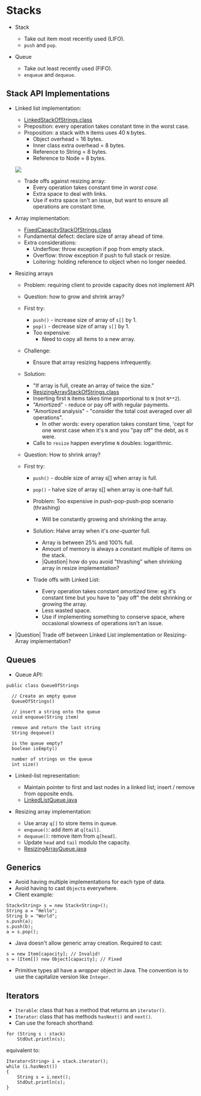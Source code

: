 # Stacks

* Stack

  * Take out item most recently used (LIFO).
  * ``push`` and ``pop``.

* Queue

  * Take out least recently used (FIFO).
  * ``enqueue`` and ``dequeue``.

## Stack API Implementations

* Linked list implementation:

   * [LinkedStackOfStrings.class](./code/java/LinkedStackOfStrings.class)
   * Preposition: every operation takes constant time in the worst case.
   * Proposition: a stack with ``N`` items uses 40 ``N`` bytes.
     * Object overhead = 16 bytes.
     * Inner class extra overhead = 8 bytes.
     * Reference to String = 8 bytes.
     * Reference to Node = 8 bytes.

   <img src="./images/linked-list-stack-memory-use"></img>

   * Trade offs against resizing array:
     * Every operation takes constant time in *worst case*.
     * Extra space to deal with links.
     * Use if extra space isn't an issue, but want to ensure all operations are constant time.

* Array implementation:

  * [FixedCapacityStackOfStrings.class](./code/java/FixedCapacityStackOfStrings.class)
  * Fundamental defect: declare size of array ahead of time.
  * Extra considerations:
    * Underflow: throw exception if pop from empty stack.
    * Overflow: throw exception if push to full stack or resize.
    * Loitering: holding reference to object when no longer needed.

* Resizing arrays

  * Problem: requiring client to provide capacity does not implement API
  * Question: how to grow and shrink array?

  * First try:
    * ``push()`` - increase size of array of ``s[]`` by 1.
    * ``pop()`` - decrease size of array ``s[]`` by 1.
    * Too expensive:
      * Need to copy all items to a new array.

  * Challenge:
    * Ensure that array resizing happens infrequently.
  
  * Solution:
    * "If array is full, create an array of twice the size."
    * [ResizingArrayStackOfStrings.class](./code/java/ResizingArrayStackOfStrings.class)
    * Inserting first ``N`` items takes time proportional to ``N`` (not ``N**2``).
    * "Amortized" - reduce or pay off with regular payments.
    * "Amortized analysis" - "consider the total cost averaged over all operations".
      * In other words: every operation takes constant time, 'cept for one worst case when it's ``N`` and you "pay off" the debt, as it were.
    * Calls to ``resize`` happen everytime ``N`` doubles: logarithmic.

  * Question: How to shrink array?
  
  * First try:
    * ``push()`` - double size of array s[] when array is full.
    * ``pop()`` - halve size of array s[] when array is one-half full.
    
    * Problem: Too expensive in push-pop-push-pop scenario (thrashing)
      * Will be constantly growing and shrinking the array.
    * Solution: Halve array when it's *one-quarter* full.
      * Array is between 25% and 100% full.
      * Amount of memory is always a constant multiple of items on the stack.
      * |Question| how do you avoid "thrashing" when shrinking array in resize implementation?
    * Trade offs with Linked List:
      * Every operation takes constant *amortized* time: eg it's constant time but you have to "pay off" the debt shrinking or growing the array.
      * Less wasted space.
      * Use if implementing something to conserve space, where occasional slowness of operations isn't an issue.

* |Question| Trade off between Linked List implementation or Resizing-Array implementation?

## Queues

* Queue API:

```
public class QueueOfStrings

  // Create an empty queue
  QueueOfStrings()

  // insert a string onto the queue
  void enqueue(String item)

  remove and return the last string
  String dequeue()

  is the queue empty?
  boolean isEmpty()

  number of strings on the queue
  int size()
```

* Linked-list representation:

  * Maintain pointer to first and last nodes in a linked list; insert / remove from opposite ends.
  * [LinkedListQueue.java](./code/java/LinkedListQueue.java)

* Resizing array implementation:

  * Use array ``q[]`` to store items in queue.
  * ``enqueue()``: add item at ``q[tail]``.
  * ``dequeue()``: remove item from ``q[head]``.
  * Update ``head`` and ``tail`` modulo the capacity.
  * [ResizingArrayQueue.java](./code/java/ResizingArrayQueue.java)

## Generics

* Avoid having multiple implementations for each type of data.
* Avoid having to cast ``Object``s everywhere.
* Client example:

```
Stack<String> s = new Stack<String>();
String a = "Hello";
String b = "World";
s.push(a);
s.push(b);
a = s.pop();
```

* Java doesn't allow generic array creation. Required to cast:

```
s = new Item[capacity]; // Invalid!
s = (Item[]) new Object[capacity]; // Fixed
```

* Primitive types all have a *wrapper* object in Java. The convention is to use the capitalize version like ``Integer``.

## Iterators

* ``Iterable``: class that has a method that returns an ``iterator()``.
* ``Iterator``: class that has methods ``hasNext()`` and ``next()``.
* Can use the foreach shorthand:

```
for (String s : stack)
    StdOut.println(s);
```

equivalent to:

```
Iterator<String> i = stack.iterator();
while (i.hasNext())
{
    String s = i.next();
    StdOut.println(s);
}
```
